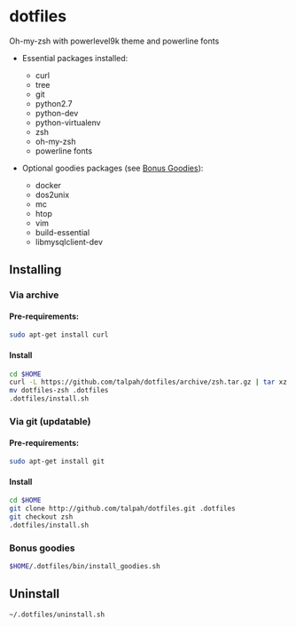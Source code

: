 # dotfiles

Oh-my-zsh with powerlevel9k theme and powerline fonts

* Essential packages installed:
  * curl 
  * tree 
  * git 
  * python2.7 
  * python-dev 
  * python-virtualenv
  * zsh
  * oh-my-zsh
  * powerline fonts

* Optional goodies packages (see [Bonus Goodies](#bonus-goodies)):
  * docker
  * dos2unix 
  * mc 
  * htop 
  * vim 
  * build-essential 
  * libmysqlclient-dev

## Installing

### Via archive
#### Pre-requirements:
```bash
sudo apt-get install curl
```
#### Install
```bash
cd $HOME
curl -L https://github.com/talpah/dotfiles/archive/zsh.tar.gz | tar xz
mv dotfiles-zsh .dotfiles
.dotfiles/install.sh
```

### Via git (updatable)
#### Pre-requirements:
```bash
sudo apt-get install git
```
#### Install
```bash
cd $HOME
git clone http://github.com/talpah/dotfiles.git .dotfiles
git checkout zsh
.dotfiles/install.sh
```

### Bonus goodies
```bash
$HOME/.dotfiles/bin/install_goodies.sh
```

## Uninstall
```bash
~/.dotfiles/uninstall.sh
```
